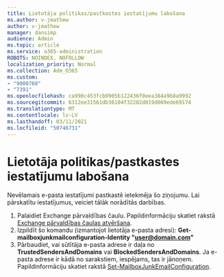 ```yaml
---
title: Lietotāja politikas/pastkastes iestatījumu labošana
ms.author: v-jmathew
author: v-jmathew
manager: dansimp
audience: Admin
ms.topic: article
ms.service: o365-administration
ROBOTS: NOINDEX, NOFOLLOW
localization_priority: Normal
ms.collection: Adm_O365
ms.custom:
- "9000760"
- "7391"
ms.openlocfilehash: ca998c453fcb0905b122436f0eea384a9b8a9992
ms.sourcegitcommit: 6312ee31561db36104f32282d019d069ede69174
ms.translationtype: MT
ms.contentlocale: lv-LV
ms.lasthandoff: 03/11/2021
ms.locfileid: "50746731"
---
```

# <a name="fix-user-policymailbox-settings"></a>Lietotāja politikas/pastkastes iestatījumu labošana

Nevēlamais e-pasta iestatījumi pastkastē ietekmēja šo ziņojumu. Lai pārskatītu iestatījumus, veiciet tālāk norādītās darbības.

1. Palaidiet Exchange pārvaldības čaulu. Papildinformāciju skatiet rakstā [Exchange pārvaldības čaulas atvēršana](https://go.microsoft.com/fwlink/?linkid=2101432).
2. Izpildīt šo komandu (izmantojot lietotāja e-pasta adresi):  **Get-mailboxjunkmailconfiguration-Identity "user@domain.com"**
3. Pārbaudiet, vai sūtītāja e-pasta adrese ir daļa no **TrustedSendersAndDomains** vai **BlockedSendersAndDomains**. Ja e-pasta adrese ir kādā no sarakstiem, iespējams, tas ir jānoņem. Papildinformāciju skatiet rakstā [Set-MailboxJunkEmailConfiguration](https://go.microsoft.com/fwlink/?linkid=2101047).

